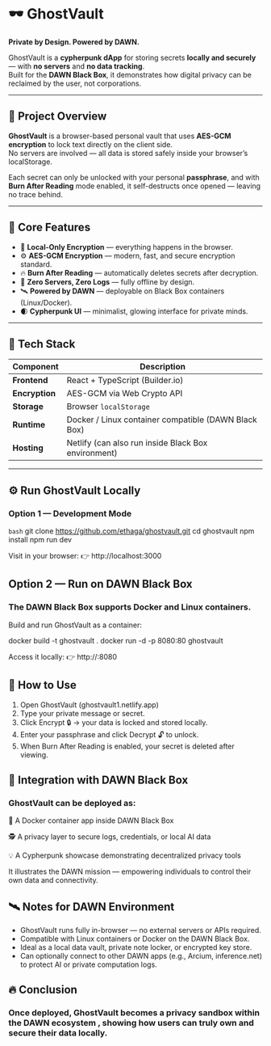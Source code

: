# 🕶️ GhostVault  
**Private by Design. Powered by DAWN.**

GhostVault is a **cypherpunk dApp** for storing secrets **locally and securely** — with **no servers** and **no data tracking**.  
Built for the **DAWN Black Box**, it demonstrates how digital privacy can be reclaimed by the user, not corporations.

---

## 🚀 Project Overview

**GhostVault** is a browser-based personal vault that uses **AES-GCM encryption** to lock text directly on the client side.  
No servers are involved — all data is stored safely inside your browser’s localStorage.

Each secret can only be unlocked with your personal **passphrase**, and with **Burn After Reading** mode enabled, it self-destructs once opened — leaving no trace behind.

---

## 🧠 Core Features

- 🔐 **Local-Only Encryption** — everything happens in the browser.  
- ⚙️ **AES-GCM Encryption** — modern, fast, and secure encryption standard.  
- 🔥 **Burn After Reading** — automatically deletes secrets after decryption.  
- 🧱 **Zero Servers, Zero Logs** — fully offline by design.  
- 🛰️ **Powered by DAWN** — deployable on Black Box containers (Linux/Docker).  
- 🌒 **Cypherpunk UI** — minimalist, glowing interface for private minds.

---

## 🧰 Tech Stack

| Component | Description |
|------------|-------------|
| **Frontend** | React + TypeScript (Builder.io) |
| **Encryption** | AES-GCM via Web Crypto API |
| **Storage** | Browser `localStorage` |
| **Runtime** | Docker / Linux container compatible (DAWN Black Box) |
| **Hosting** | Netlify (can also run inside Black Box environment) |

---

## ⚙️ Run GhostVault Locally

### Option 1 — Development Mode

```bash```
git clone https://github.com/ethaga/ghostvault.git
cd ghostvault
npm install
npm run dev

Visit in your browser:
👉 http://localhost:3000

## Option 2 — Run on DAWN Black Box

### The DAWN Black Box supports Docker and Linux containers.
Build and run GhostVault as a container:

docker build -t ghostvault .
docker run -d -p 8080:80 ghostvault

Access it locally:
👉 http://<blackbox-local-ip>:8080

## 🧭 How to Use

1. Open GhostVault (ghostvault1.netlify.app)
2. Type your private message or secret.
3. Click Encrypt 🔒 → your data is locked and stored locally.
4. Enter your passphrase and click Decrypt 🔓 to unlock.
5. When Burn After Reading is enabled, your secret is deleted after viewing.


## 🧩 Integration with DAWN Black Box

### GhostVault can be deployed as:

🧱 A Docker container app inside DAWN Black Box

🕵️ A privacy layer to secure logs, credentials, or local AI data

💡 A Cypherpunk showcase demonstrating decentralized privacy tools

It illustrates the DAWN mission — empowering individuals to control their own data and connectivity.

## 🛰️ Notes for DAWN Environment

- GhostVault runs fully in-browser — no external servers or APIs required.
- Compatible with Linux containers or Docker on the DAWN Black Box.
- Ideal as a local data vault, private note locker, or encrypted key store.
- Can optionally connect to other DAWN apps (e.g., Arcium, inference.net) to protect AI or private computation logs.

## 🔥 Conclusion

### Once deployed, GhostVault becomes a privacy sandbox within the DAWN ecosystem , showing how users can truly own and secure their data locally.





